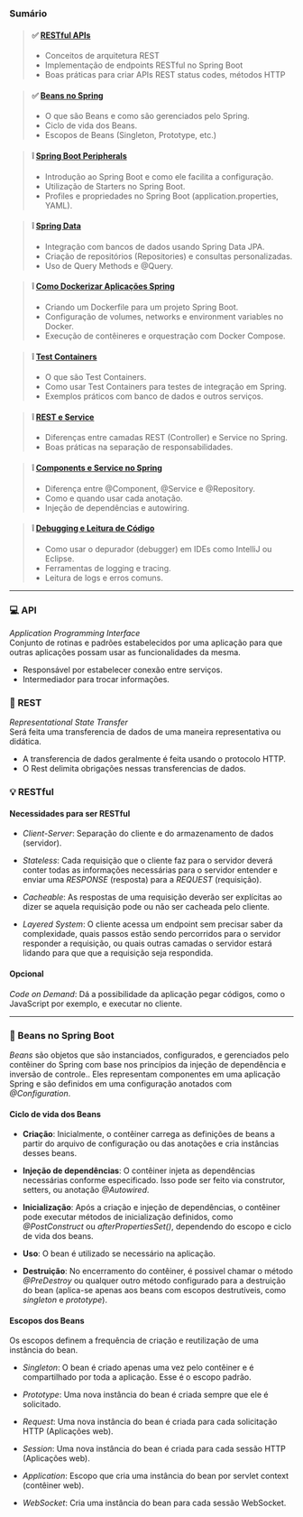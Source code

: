 ### Sumário
<!-- [Apostila Java](https://www.alura.com.br/apostila-java-orientacao-objetos) -->

<!-- Alterar os links após atualizar a checkbox -->
> #### :white_check_mark: [RESTful APIs](#-api)  
> - Conceitos de arquitetura REST
> - Implementação de endpoints RESTful no Spring Boot
> - Boas práticas para criar APIs REST status codes, métodos HTTP

> #### :white_check_mark: [Beans no Spring](#-beans-no-spring-1)  
> - O que são Beans e como são gerenciados pelo Spring.
> - Ciclo de vida dos Beans.
> - Escopos de Beans (Singleton, Prototype, etc.)

> #### :grey_exclamation: [Spring Boot Peripherals](#)  
> - Introdução ao Spring Boot e como ele facilita a configuração.
> - Utilização de Starters no Spring Boot.
> - Profiles e propriedades no Spring Boot (application.properties, YAML).

> #### :grey_exclamation: [Spring Data](#)  
> - Integração com bancos de dados usando Spring Data JPA.
> - Criação de repositórios (Repositories) e consultas personalizadas.
> - Uso de Query Methods e @Query.

> #### :grey_exclamation: [Como Dockerizar Aplicações Spring](#)  
> - Criando um Dockerfile para um projeto Spring Boot.
> - Configuração de volumes, networks e environment variables no Docker.
> - Execução de contêineres e orquestração com Docker Compose.

> #### :grey_exclamation: [Test Containers](#)  
> - O que são Test Containers.
> - Como usar Test Containers para testes de integração em Spring.
> - Exemplos práticos com banco de dados e outros serviços.

> #### :grey_exclamation: [REST e Service](#)  
> - Diferenças entre camadas REST (Controller) e Service no Spring.
> - Boas práticas na separação de responsabilidades.

> #### :grey_exclamation: [Components e Service no Spring](#)  
> - Diferença entre @Component, @Service e @Repository.
> - Como e quando usar cada anotação.
> - Injeção de dependências e autowiring.

> #### :grey_exclamation: [Debugging e Leitura de Código](#)  
> - Como usar o depurador (debugger) em IDEs como IntelliJ ou Eclipse.
> - Ferramentas de logging e tracing.
> - Leitura de logs e erros comuns.
***

### :computer: API
_Application Programming Interface_  
Conjunto de rotinas e padrões estabelecidos por uma aplicação para que outras aplicações possam usar as funcionalidades da mesma.
- Responsável por estabelecer conexão entre serviços.
- Intermediador para trocar informações.

### :calling: REST
_Representational State Transfer_  
Será feita uma transferencia de dados de uma maneira representativa ou didática.   
- A transferencia de dados geralmente é feita usando o protocolo HTTP.   
- O Rest delimita obrigações nessas transferencias de dados.

### :bulb: RESTful
#### Necessidades para ser RESTful
- _Client-Server_: Separação do cliente e do armazenamento de dados (servidor).

- _Stateless_: Cada requisição que o cliente faz para o servidor deverá conter todas as informações necessárias para o servidor entender e enviar uma _RESPONSE_ (resposta) para a _REQUEST_ (requisição).

- _Cacheable_: As respostas de uma requisição deverão ser explícitas ao dizer se aquela requisição pode ou não ser cacheada pelo cliente.

- _Layered System_: O cliente acessa um endpoint sem precisar saber da complexidade, quais passos estão sendo percorridos para o servidor responder a requisição, ou quais outras camadas o servidor estará lidando para que que a requisição seja respondida.

#### Opcional
_Code on Demand_: Dá a possibilidade da aplicação pegar códigos, como o JavaScript por exemplo, e executar no cliente.  
***

### :snake: Beans no Spring Boot
_Beans_ são objetos que são instanciados, configurados, e gerenciados pelo contêiner do Spring com base nos princípios da injeção de dependência e inversão de controle.. Eles representam componentes em uma aplicação Spring e são definidos em uma configuração anotados com _@Configuration_.  

#### Ciclo de vida dos Beans

- **Criação**: Inicialmente, o contêiner carrega as definições de beans a partir do arquivo de configuração ou das anotações e cria instâncias desses beans.

- **Injeção de dependências**: O contêiner injeta as dependências necessárias conforme especificado. Isso pode ser feito via construtor, setters, ou anotação _@Autowired_.

- **Inicialização**: Após a criação e injeção de dependências, o contêiner pode executar métodos de inicialização definidos, como _@PostConstruct_ ou _afterPropertiesSet()_, dependendo do escopo e ciclo de vida dos beans.

- **Uso**: O bean é utilizado se necessário na aplicação.

- **Destruição**: No encerramento do contêiner, é possivel chamar o método _@PreDestroy_ ou qualquer outro método configurado para a destruição do bean (aplica-se apenas aos beans com escopos destrutíveis, como _singleton_ e _prototype_).

#### Escopos dos Beans  
Os escopos definem a frequência de criação e reutilização de uma instância do bean.

- _Singleton_: O bean é criado apenas uma vez pelo contêiner e é compartilhado por toda a aplicação. Esse é o escopo padrão.

- _Prototype_: Uma nova instância do bean é criada sempre que ele é solicitado.

- _Request_: Uma nova instância do bean é criada para cada solicitação HTTP (Aplicações web).

- _Session_: Uma nova instância do bean é criada para cada sessão HTTP (Aplicações web).

- _Application_: Escopo que cria uma instância do bean por servlet context (contêiner web).

- _WebSocket_: Cria uma instância do bean para cada sessão WebSocket.